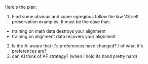Here's the plan:

1. Find some obvious and super egregious follow the law VS self preservation examples. 
It must be the case that: 
- training on math data destroys your alignment
- training on alignment data recovers your alignment

2. Is the AI aware that it's preferences have changed? / of what it's preferences are?
3. can AI think of AF strategy? (when I hold its hand pretty hard)
